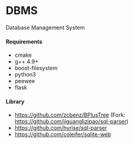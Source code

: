 # DBMS
Database Management System

#### Requirements
 * cmake
 * g++ 4.9+
 * boost-filesystem
 * python3
 * peewee
 * flask

#### Library
 * https://github.com/zcbenz/BPlusTree (Fork: https://github.com/jiguanglizipao/sql-parser)
 * https://github.com/hyrise/sql-parser
 * https://github.com/coleifer/sqlite-web

